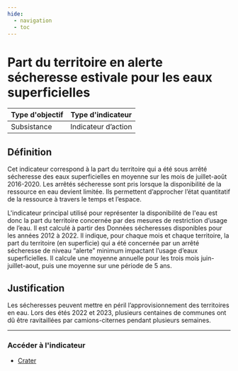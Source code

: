 ```yaml
---
hide:
  - navigation
  - toc
---
```



# Part du territoire en alerte sécheresse estivale pour les eaux superficielles

|Type d'objectif|Type d'indicateur|
|--|--|
|Subsistance|Indicateur d’action|

## Définition

Cet indicateur correspond à la part du territoire qui a été sous arrêté sécheresse des eaux superficielles en moyenne sur les mois de juillet-août 2016-2020.
Les arrêtés sécheresse sont pris lorsque la disponibilité de la ressource en eau devient limitée. Ils permettent d’approcher l’état quantitatif de la ressource à travers le temps et l’espace. 

L'indicateur principal utilisé pour représenter la disponibilité de l'eau est donc la part du territoire concernée par des mesures de restriction d’usage de l’eau. Il est calculé à partir des Données sécheresses disponibles pour les années 2012 à 2022. Il indique, pour chaque mois et chaque territoire, la part du territoire (en
superficie) qui a été concernée par un arrêté sécheresse de niveau “alerte” minimum impactant l’usage d’eaux superficielles. Il calcule une moyenne annuelle pour les trois mois juin-juillet-aout, puis une moyenne sur une période de 5 ans.

## Justification

Les sécheresses peuvent mettre en péril l’approvisionnement des territoires en eau. Lors des étés 2022 et 2023, plusieurs centaines de communes ont dû être ravitaillées par camions-citernes pendant plusieurs semaines.

---

### Accéder à l'indicateur

- [Crater](https://crater.resiliencealimentaire.org/carte/eau-alertes-secheresse/epci)
